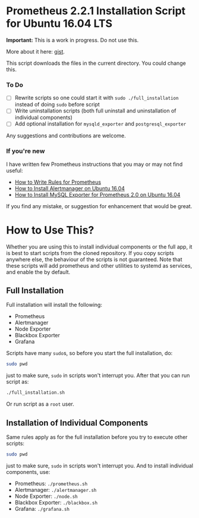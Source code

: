 # Prometheus 2.2.1 Installation Script for Ubuntu 16.04 LTS

**Important:** This is a work in progress. Do not use this.

More about it here: [gist](https://gist.github.com/petarGitNik/18ae938aaef4c4ff58189df8a4fc7de9).

This script downloads the files in the current directory. You could change this.

### To Do

- [ ] Rewrite scripts so one could start it with `sudo ./full_installation` instead of doing `sudo` before script
- [ ] Write uninstallation scripts (both full uninstall and uninstallation of individual components)
- [ ] Add optional installation for `mysqld_exporter` and `postgresql_exporter`

Any suggestions and contributions are welcome.

### If you're new

I have written few Prometheus instructions that you may or may not find useful:

* [How to Write Rules for Prometheus](https://petargitnik.github.io/blog/2018/01/04/how-to-write-rules-for-prometheus)
* [How to Install Alertmanager on Ubuntu 16.04](https://petargitnik.github.io/blog/2018/01/03/how-to-install-alertmanager-on-ubuntu-16.04)
* [How to Install MySQL Exporter for Prometheus 2.0 on Ubuntu 16.04](https://petargitnik.github.io/blog/2018/01/07/how-to-install-mysql-exporter-for-prometheus-2.0-on-ubuntu-16.04)

If you find any mistake, or suggestion for enhancement that would be great.

# How to Use This?

Whether you are using this to install individual components or the full app, it is best to start scripts from the cloned repository. If you copy scripts anywhere else, the behaviour of the scripts is not guaranteed. Note that these scripts will add prometheus and other utilities to systemd as services, and enable the by default.

## Full Installation

Full installation will install the following:

* Prometheus
* Alertmanager
* Node Exporter
* Blackbox Exporter
* Grafana

Scripts have many `sudo`s, so before you start the full installation, do:

```bash
sudo pwd
```

just to make sure, `sudo` in scripts won't interrupt you. After that you can run script as:

```bash
./full_installation.sh
```

Or run script as a `root` user.

## Installation of Individual Components

Same rules apply as for the full installation before you try to execute other scripts:

```bash
sudo pwd
```

just to make sure, `sudo` in scripts won't interrupt you. And to install individual components, use:

* Prometheus: `./prometheus.sh`
* Alertmanager: `./alertmanager.sh`
* Node Exporter: `./node.sh`
* Blackbox Exporter: `./blackbox.sh`
* Grafana: `./grafana.sh`
